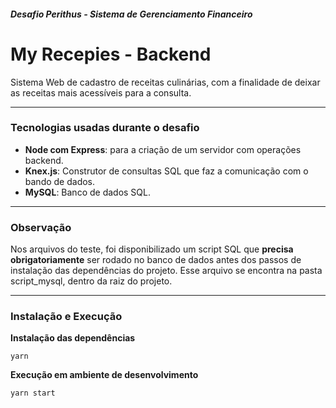 ##### Desafio Perithus - Sistema de Gerenciamento Financeiro

# My Recepies - Backend

Sistema Web de cadastro de receitas culinárias, com a finalidade de deixar as receitas mais acessíveis para a consulta.

------------

### Tecnologias usadas durante o desafio

- **Node com Express**: para a criação de um servidor com operações backend.
- **Knex.js**: Construtor de consultas SQL que faz a comunicação com o bando de dados.
- **MySQL**: Banco de dados SQL.

------------

### Observação

Nos arquivos do teste, foi disponibilizado um script SQL que **precisa obrigatoriamente** ser rodado no banco de dados antes dos passos de instalação das dependências do projeto. Esse arquivo se encontra na pasta script_mysql, dentro da raiz do projeto.

------------

### Instalação e Execução

**Instalação das dependências**
```
yarn
```

**Execução em ambiente de desenvolvimento**

```
yarn start
```


